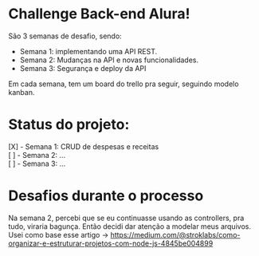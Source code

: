 # Challenge Back-end Alura!

São 3 semanas de desafio, sendo:

- Semana 1: implementando uma API REST.
- Semana 2: Mudanças na API e novas funcionalidades.
- Semana 3: Segurança e deploy da API

Em cada semana, tem um board do trello pra seguir, seguindo modelo kanban.

# Status do projeto:
[X] - Semana 1: CRUD de despesas e receitas  
[ ] - Semana 2: ...  
[ ] - Semana 3: ...  

# Desafios durante o processo
Na semana 2, percebi que se eu continuasse usando as controllers, pra tudo, viraria bagunça. Então decidi dar atenção a modelar meus arquivos. Usei como base esse artigo -> https://medium.com/@stroklabs/como-organizar-e-estruturar-projetos-com-node-js-4845be004899